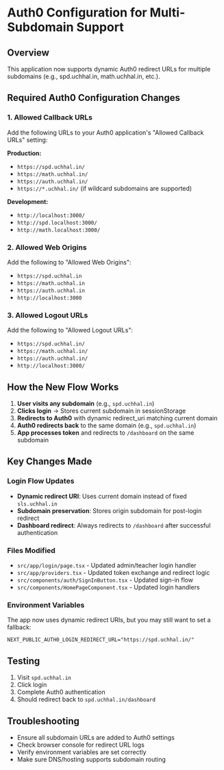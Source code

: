 # Auth0 Configuration for Multi-Subdomain Support

## Overview

This application now supports dynamic Auth0 redirect URLs for multiple subdomains (e.g., spd.uchhal.in, math.uchhal.in, etc.).

## Required Auth0 Configuration Changes

### 1. Allowed Callback URLs

Add the following URLs to your Auth0 application's "Allowed Callback URLs" setting:

**Production:**

- `https://spd.uchhal.in/`
- `https://math.uchhal.in/`
- `https://auth.uchhal.in/`
- `https://*.uchhal.in/` (if wildcard subdomains are supported)

**Development:**

- `http://localhost:3000/`
- `http://spd.localhost:3000/`
- `http://math.localhost:3000/`

### 2. Allowed Web Origins

Add the following to "Allowed Web Origins":

- `https://spd.uchhal.in`
- `https://math.uchhal.in`
- `https://auth.uchhal.in`
- `http://localhost:3000`

### 3. Allowed Logout URLs

Add the following to "Allowed Logout URLs":

- `https://spd.uchhal.in/`
- `https://math.uchhal.in/`
- `https://auth.uchhal.in/`
- `http://localhost:3000/`

## How the New Flow Works

1. **User visits any subdomain** (e.g., `spd.uchhal.in`)
2. **Clicks login** → Stores current subdomain in sessionStorage
3. **Redirects to Auth0** with dynamic redirect_uri matching current domain
4. **Auth0 redirects back** to the same domain (e.g., `spd.uchhal.in`)
5. **App processes token** and redirects to `/dashboard` on the same subdomain

## Key Changes Made

### Login Flow Updates

- **Dynamic redirect URI**: Uses current domain instead of fixed `sls.uchhal.in`
- **Subdomain preservation**: Stores origin subdomain for post-login redirect
- **Dashboard redirect**: Always redirects to `/dashboard` after successful authentication

### Files Modified

- `src/app/login/page.tsx` - Updated admin/teacher login handler
- `src/app/providers.tsx` - Updated token exchange and redirect logic
- `src/components/auth/SignInButton.tsx` - Updated sign-in flow
- `src/components/HomePageComponent.tsx` - Updated login handlers

### Environment Variables

The app now uses dynamic redirect URIs, but you may still want to set a fallback:

```env
NEXT_PUBLIC_AUTH0_LOGIN_REDIRECT_URL="https://spd.uchhal.in/"
```

## Testing

1. Visit `spd.uchhal.in`
2. Click login
3. Complete Auth0 authentication
4. Should redirect back to `spd.uchhal.in/dashboard`

## Troubleshooting

- Ensure all subdomain URLs are added to Auth0 settings
- Check browser console for redirect URL logs
- Verify environment variables are set correctly
- Make sure DNS/hosting supports subdomain routing
